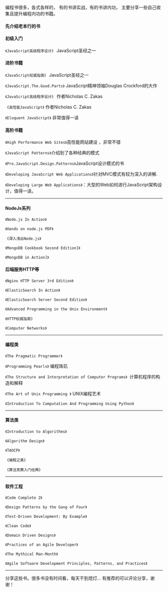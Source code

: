编程书很多，各式各样的，
有的书讲实战，有的书讲内功，
主要分享一些自己收集且提升编程内功的书籍。

#### 先介绍老本行的书
#### 初级入门
`《JavaScript高级程序设计》` JavaScript圣经之一

#### 进阶书籍
`《JavaScript权威指南》`  JavaScript圣经之一

`《JavaScript.The.Good.Parts》` JavaScript精神领袖Douglas Crockford的大作

`《JavaScript高级程序设计》` 作者Nicholas C. Zakas

`《高性能JavaScript》` 作者Nicholas C. Zakas

`《Eloquent JavaScript》` 非常值得一读

#### 高阶书籍
`《High Performance Web Sites》`高性能网站建设 ，非常不错

`《JavaScript Patterns》`介绍到了各种经典的模式

`《Pro.JavaScript.Design.Patterns》`JavaScript设计模式的书

`《Developing JavaScript Web Applications》`针对MVC模式有较为深入的讲解.

`《Developing Large Web Applications》`：大型的Web如何进行JavaScript架构设计，值得一读。

---

#### NodeJs系列
`《Node.js In Action》`

`《Hands on node.js PDF》`

`《深入浅出Node.js》`

`《MongoDB Cookbook Second Edition]》`

`《MongoDB in Action]》`

#### 后端服务HTTP等
`《Nginx HTTP Server 3rd Edition》`

`《ElasticSearch In Action》`

`《ElasticSearch Server Second Edition》`

`《Advanced Programming in the Unix Environment》`

`《HTTP权威指南》`

`《Computer Networks》`

---

#### 编程类
`《The Pragmatic Programmer》` 

`《Programming Pearls》` 编程珠玑

`《The Structure and Interpretation of Computer Programs》 `计算机程序的构造和解释

`《The Art of Unix Programming 》` UNIX编程艺术

`《Introduction To Computation And Programming Using Python》`

---


#### 算法类
`《Introduction to Algorithms》`

`《Algorithm Design》`

`《TAOCP》`

`《编程之美》`

`《算法竞赛入门经典》`

---

#### 软件工程

`《Code Complete 2》`

`《Design Patterns by the Gang of Four》`

`《Test-Driven Development: By Example》`

`《Clean Code》`

`《Domain Driven Designs》`

`《Practices of an Agile Developer》`

`《The Mythical Man-Month》`

`《Agile Software Development Principles, Patterns, and Practices》`

---


分享这些书。很多书没有时间看，每天干到熄灯...
有推荐的可以评论分享，谢谢！

